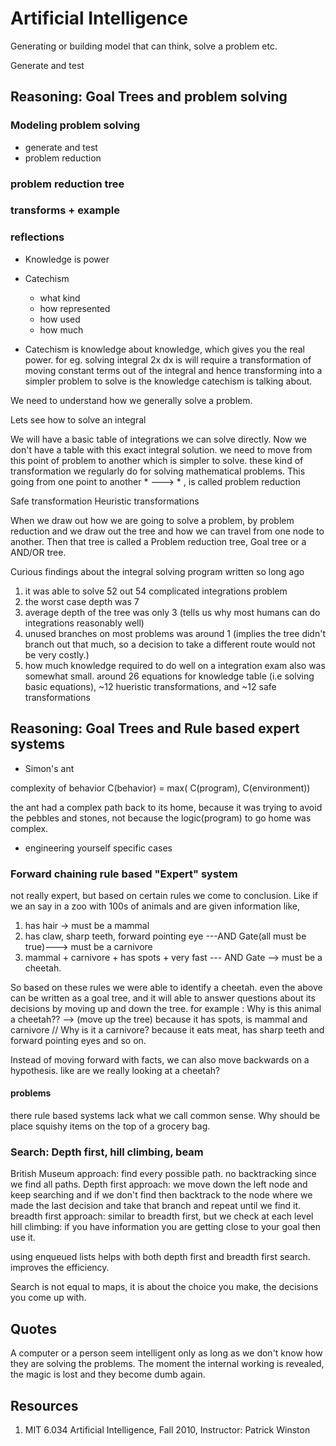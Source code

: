 # Artificial Intelligence
Generating or building model that can think, solve a problem etc.

Generate and test

## Reasoning: Goal Trees and problem solving

### Modeling problem solving
  * generate and test
  * problem reduction

### problem reduction tree
### transforms + example
### reflections

* Knowledge is power
* Catechism
  * what kind
  * how represented
  * how used
  * how much

* Catechism is knowledge about knowledge, which gives you the real power.
for eg. solving integral 2x dx is will require a transformation of moving constant terms out of the integral and hence transforming into a simpler problem to solve is the knowledge catechism is talking about.

We need to understand how we generally solve a problem.

Lets see how to solve an integral

We will have a basic table of integrations we can solve directly.
Now we don't have a table with this exact integral solution. we need to move from this point of problem to another which is simpler to solve. these kind of transformation we regularly do for solving mathematical problems.
This going from one point to another * ---> * , is called problem reduction

Safe transformation
Heuristic transformations


When we draw out how we are going to solve a problem, by problem reduction and we draw out the tree and how we can travel from one node to another.
Then that tree is called a Problem reduction tree, Goal tree or a AND/OR tree.

Curious findings about the integral solving program written so long ago
1. it was able to solve 52 out 54 complicated integrations problem
2. the worst case depth was 7
3. average depth of the tree was only 3 (tells us why most humans can do integrations reasonably well)
4. unused branches on most problems was around 1 (implies the tree didn't branch out that much, so a decision to take a different route would not be very costly.)
5. how much knowledge required to do well on a integration exam also was somewhat small. around 26 equations for knowledge table (i.e solving basic equations), ~12 hueristic transformations, and ~12 safe transformations

## Reasoning: Goal Trees and Rule based expert systems

* Simon's ant

complexity of behavior C(behavior) = max( C(program), C(environment))

the ant had a complex path back to its home, because it was trying to avoid the pebbles and stones, not because the logic(program) to go home was complex.
* engineering yourself
  specific cases


### Forward chaining rule based "Expert" system
not really expert, but based on certain rules we come to conclusion. Like if we an say in a zoo with 100s of animals and are given information like,
 1. has hair -> must be a mammal
 2. has claw, sharp teeth, forward pointing eye ---AND Gate(all must be true)---> must be a carnivore
 3. mammal + carnivore + has spots + very fast --- AND Gate --> must be a cheetah.

 So based on these rules we were able to identify a cheetah.
even the above can be written as a goal tree, and it will able to answer questions about its decisions by moving up and down the tree.
for example : Why is this animal a cheetah?? --> (move up the tree) because it has spots, is mammal and carnivore // Why is it a carnivore? because it eats meat, has sharp teeth and forward pointing eyes and so on.

Instead of moving forward with facts, we can also move backwards on a hypothesis. like are we really looking at a cheetah?


#### problems
there rule based systems lack what we call common sense. Why should be place squishy items on the top of a grocery bag.

### Search: Depth first, hill climbing, beam

British Museum approach: find every possible path. no backtracking since we find all paths.
Depth first approach: we move down the left node and keep searching and if we don't find then backtrack to the node where we made the last decision and take that branch and repeat until we find it.
breadth first approach: similar to breadth first, but we check at each level
hill climbing: if you have information you are getting close to your goal then use it.

using enqueued lists helps with both depth first and breadth first search. improves the efficiency.


Search is not equal to maps, it is about the choice you make, the decisions you come up with.
## Quotes
A computer or a person seem intelligent only as long as we don't know how they are solving the problems. The moment the internal working is revealed, the magic is lost and they become dumb again.

## Resources
1. MIT 6.034 Artificial Intelligence, Fall 2010, Instructor: Patrick Winston
